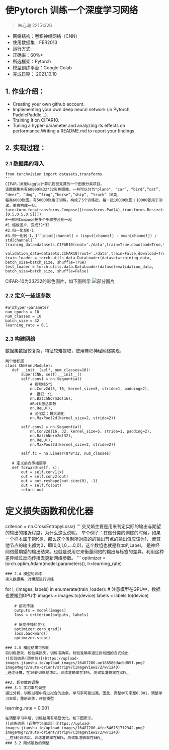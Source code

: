 # 使Pytorch 训练一个深度学习网络 #
> 朱心洲  22151326 
*   网络结构：卷积神经网络（CNN）
*   使用数据集：FER2013
*   运行方式:
*   正确率：60%+
*   所选框架：Pytorch
*   模型训练平台：Google Colab
*   完成日期： 2021.10.10
## 1. 作业介绍：
- Creating your own github account.
- Implementing your own deep neural network (in Pytorch, PaddlePaddle...).
- Training it on CIFAR10.
- Tuning a hyper-parameter and analyzing its effects on performance.Writing a README.md to report your findings
## 2. 实现过程：
### 2.1 数据集的导入
```
from torchvision import datasets,transforms
'''
CIFAR-10是kaggle计算机视觉竞赛的一个图像分类项目。
该数据集共有60000张32*32彩色图像，一共可以分为"plane", “car”, “bird”,“cat”, “deer”, “dog”, “frog”,“horse”,“ship”, “truck” 10类，
每类6000张图。有50000张用于训练，构成了5个训练批，每一批10000张图；10000张用于测试，单独构成一批。
tarnsform_fun=transforms.Compose([transforms.Pad(4),transforms.Resize((32,32)),transforms.ToTensor(),transforms.Normalize([0.5,0.5,0.5],[0.5,0.5,0.5])])
#一般用Compose把多个步骤整合到一起
#1.缩放图片，变成32*32
#2.归一化至0-1
#3.归一化到-1，1``input[channel] = (input[channel] - mean[channel]) / std[channel]``
training_data=datasets.CIFAR10(root='./data',train=True,download=True,transform=tarnsform_fun)

validation_data=datasets.CIFAR10(root='./data',train=False,download=True,transform=tarnsform_fun)
train_loader = torch.utils.data.DataLoader(dataset=training_data, batch_size=batch_size, shuffle=True)
test_loader = torch.utils.data.DataLoader(dataset=validation_data, batch_size=batch_size, shuffle=False)
```
CIFAR-10为3*32*32的彩色图片，如下图所示
![部分图片](https://upload-images.jianshu.io/upload_images/16487280-18567af2d75b7c45.png?imageMogr2/auto-orient/strip%7CimageView2/2/w/1240)
### 2.2 定义一些超参数
```
#定义hyper-parameter
num_epochs = 10
num_classes = 10
batch_size = 32
learning_rate = 0.1
```
### 2.3 构建网络
数据集数据较复杂，特征较难提取，使用卷积神经网络实现，
 ```
两个卷积层
class CNN(nn.Module):
    def __init__(self, num_classes=10):
        super(CNN, self).__init__()
        self.conv1 = nn.Sequential(
            # 卷积核5*5
            nn.Conv2d(3, 16, kernel_size=5, stride=1, padding=2),
            #  批归一化
            nn.BatchNorm2d(16),
            #ReLU激活函数
            nn.ReLU(),
            # 池化层：最大池化
            nn.MaxPool2d(kernel_size=2, stride=2))
        
        self.conv2 = nn.Sequential(
            nn.Conv2d(16, 32, kernel_size=5, stride=1, padding=2),
            nn.BatchNorm2d(32),
            nn.ReLU(),
            nn.MaxPool2d(kernel_size=2, stride=2))
        
        self.fc = nn.Linear(8*8*32, num_classes)
        
    # 定义前向传播顺序
    def forward(self, x):
        out = self.conv1(x)
        out = self.conv2(out)
        out = out.reshape(out.size(0), -1)
        out = self.fc(out)
        return out
```
# 定义损失函数和优化器
criterion = nn.CrossEntropyLoss()
'''
交叉熵主要是用来判定实际的输出与期望的输出的接近程度，为什么这么说呢，
举个例子：在做分类的训练的时候，如果一个样本属于第K类，那么这个类别所对应的的输出节点的输出值应该为1，
而其他节点的输出都为0，即[0,0,1,0,….0,0]，这个数组也就是样本的Label，
是神经网络最期望的输出结果。也就是说用它来衡量网络的输出与标签的差异，利用这种差异经过反向传播去更新网络参数。
'''
optimizer = torch.optim.Adam(model.parameters(), lr=learning_rate)
```
### 2.4 模型的训练
读入数据集，对模型进行训练
```
for i, (images, labels) in enumerate(train_loader):
        # 注意模型在GPU中，数据也要搬到GPU中
        images = images.to(device)
        labels = labels.to(device)
        
        # 前向传播
        outputs = model(images)
        loss = criterion(outputs, labels)
        
        # 反向传播和优化
        optimizer.zero_grad()
        loss.backward()
        optimizer.step()
```
### 2.5 相应结果可视化
将训练损失，校验集损失，训练准确率，校验准确率通过折线图的方式绘出
![实验结果(调参前)](https://upload-images.jianshu.io/upload_images/16487280-ae186586dacbd85f.png?imageMogr2/auto-orient/strip%7CimageView2/2/w/1240)
_通过计算，在10轮训练结束后，训练准确率在39%，测试集准确率在43%_

##3. 超参数的调整
### 3.1 学习率的调整
通过分析，训练过程中有过拟合的迹象，学习率可能过高，因此，调整学习率至0.001，调整学习率后，重新训练，评估模型
```
learning_rate = 0.001
```
在调整学习率后，训练结果有明显优化，如下图所示。
![训练结果（调整学习率后）](https://upload-images.jianshu.io/upload_images/16487280-4fcc5467517f2342.png?imageMogr2/auto-orient/strip%7CimageView2/2/w/1240)
__在5轮训练后，训练准确率在68%，测试集准确率在66%_
### 3.2 网络层数的调整

